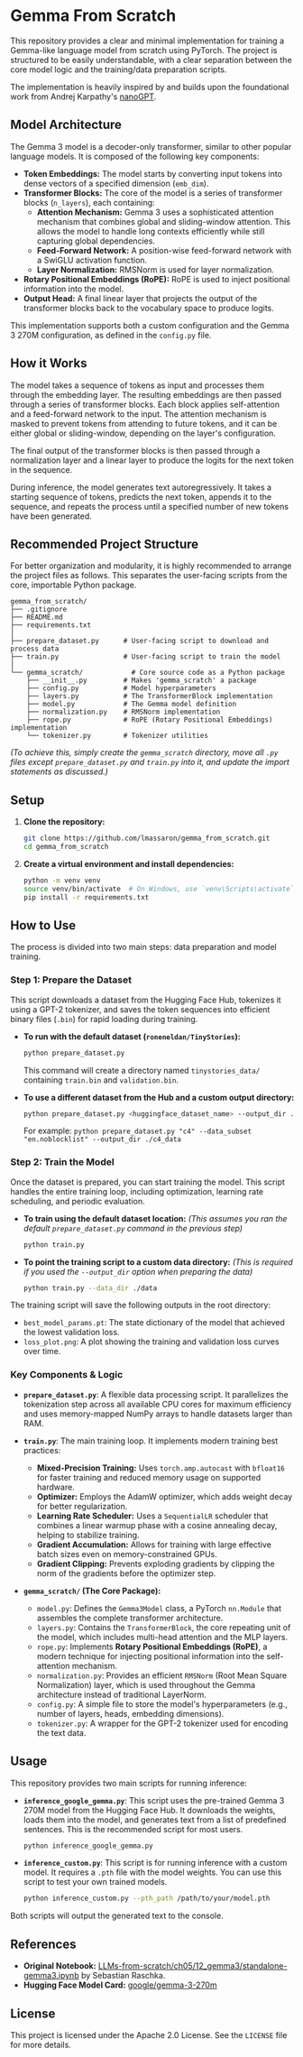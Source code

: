 # Gemma From Scratch

This repository provides a clear and minimal implementation for training a Gemma-like language model from scratch using PyTorch. The project is structured to be easily understandable, with a clear separation between the core model logic and the training/data preparation scripts.

The implementation is heavily inspired by and builds upon the foundational work from Andrej Karpathy's [nanoGPT](https://github.com/karpathy/nanoGPT).

## Model Architecture

The Gemma 3 model is a decoder-only transformer, similar to other popular language models. It is composed of the following key components:

*   **Token Embeddings:** The model starts by converting input tokens into dense vectors of a specified dimension (`emb_dim`).
*   **Transformer Blocks:** The core of the model is a series of transformer blocks (`n_layers`), each containing:
    *   **Attention Mechanism:** Gemma 3 uses a sophisticated attention mechanism that combines global and sliding-window attention. This allows the model to handle long contexts efficiently while still capturing global dependencies.
    *   **Feed-Forward Network:** A position-wise feed-forward network with a SwiGLU activation function.
    *   **Layer Normalization:** RMSNorm is used for layer normalization.
*   **Rotary Positional Embeddings (RoPE):** RoPE is used to inject positional information into the model.
*   **Output Head:** A final linear layer that projects the output of the transformer blocks back to the vocabulary space to produce logits.

This implementation supports both a custom configuration and the Gemma 3 270M configuration, as defined in the `config.py` file.

## How it Works

The model takes a sequence of tokens as input and processes them through the embedding layer. The resulting embeddings are then passed through a series of transformer blocks. Each block applies self-attention and a feed-forward network to the input. The attention mechanism is masked to prevent tokens from attending to future tokens, and it can be either global or sliding-window, depending on the layer's configuration.

The final output of the transformer blocks is then passed through a normalization layer and a linear layer to produce the logits for the next token in the sequence.

During inference, the model generates text autoregressively. It takes a starting sequence of tokens, predicts the next token, appends it to the sequence, and repeats the process until a specified number of new tokens have been generated.

## Recommended Project Structure

For better organization and modularity, it is highly recommended to arrange the project files as follows. This separates the user-facing scripts from the core, importable Python package.

```
gemma_from_scratch/
├── .gitignore
├── README.md
├── requirements.txt
│
├── prepare_dataset.py      # User-facing script to download and process data
├── train.py                # User-facing script to train the model
│
└── gemma_scratch/            # Core source code as a Python package
    ├── __init__.py         # Makes 'gemma_scratch' a package
    ├── config.py           # Model hyperparameters
    ├── layers.py           # The TransformerBlock implementation
    ├── model.py            # The Gemma model definition
    ├── normalization.py    # RMSNorm implementation
    ├── rope.py             # RoPE (Rotary Positional Embeddings) implementation
    └── tokenizer.py        # Tokenizer utilities
```
*(To achieve this, simply create the `gemma_scratch` directory, move all `.py` files except `prepare_dataset.py` and `train.py` into it, and update the import statements as discussed.)*

## Setup

1.  **Clone the repository:**
    ```bash
    git clone https://github.com/lmassaron/gemma_from_scratch.git
    cd gemma_from_scratch
    ```

2.  **Create a virtual environment and install dependencies:**
    ```bash
    python -m venv venv
    source venv/bin/activate  # On Windows, use `venv\Scripts\activate`
    pip install -r requirements.txt
    ```

## How to Use

The process is divided into two main steps: data preparation and model training.

### Step 1: Prepare the Dataset

This script downloads a dataset from the Hugging Face Hub, tokenizes it using a GPT-2 tokenizer, and saves the token sequences into efficient binary files (`.bin`) for rapid loading during training.

*   **To run with the default dataset (`roneneldan/TinyStories`):**
    ```bash
    python prepare_dataset.py
    ```
    This command will create a directory named `tinystories_data/` containing `train.bin` and `validation.bin`.

*   **To use a different dataset from the Hub and a custom output directory:**
    ```bash
    python prepare_dataset.py <huggingface_dataset_name> --output_dir ./data
    ```
    For example: `python prepare_dataset.py "c4" --data_subset "en.noblocklist" --output_dir ./c4_data`

### Step 2: Train the Model

Once the dataset is prepared, you can start training the model. This script handles the entire training loop, including optimization, learning rate scheduling, and periodic evaluation.

*   **To train using the default dataset location:**
    *(This assumes you ran the default `prepare_dataset.py` command in the previous step)*
    ```bash
    python train.py
    ```

*   **To point the training script to a custom data directory:**
    *(This is required if you used the `--output_dir` option when preparing the data)*
    ```bash
    python train.py --data_dir ./data
    ```

The training script will save the following outputs in the root directory:
*   `best_model_params.pt`: The state dictionary of the model that achieved the lowest validation loss.
*   `loss_plot.png`: A plot showing the training and validation loss curves over time.

### Key Components & Logic

*   **`prepare_dataset.py`**: A flexible data processing script. It parallelizes the tokenization step across all available CPU cores for maximum efficiency and uses memory-mapped NumPy arrays to handle datasets larger than RAM.

*   **`train.py`**: The main training loop. It implements modern training best practices:
    *   **Mixed-Precision Training:** Uses `torch.amp.autocast` with `bfloat16` for faster training and reduced memory usage on supported hardware.
    *   **Optimizer:** Employs the AdamW optimizer, which adds weight decay for better regularization.
    *   **Learning Rate Scheduler:** Uses a `SequentialLR` scheduler that combines a linear warmup phase with a cosine annealing decay, helping to stabilize training.
    *   **Gradient Accumulation:** Allows for training with large effective batch sizes even on memory-constrained GPUs.
    *   **Gradient Clipping:** Prevents exploding gradients by clipping the norm of the gradients before the optimizer step.

*   **`gemma_scratch/` (The Core Package):**
    *   `model.py`: Defines the `Gemma3Model` class, a PyTorch `nn.Module` that assembles the complete transformer architecture.
    *   `layers.py`: Contains the `TransformerBlock`, the core repeating unit of the model, which includes multi-head attention and the MLP layers.
    *   `rope.py`: Implements **Rotary Positional Embeddings (RoPE)**, a modern technique for injecting positional information into the self-attention mechanism.
    *   `normalization.py`: Provides an efficient `RMSNorm` (Root Mean Square Normalization) layer, which is used throughout the Gemma architecture instead of traditional LayerNorm.
    *   `config.py`: A simple file to store the model's hyperparameters (e.g., number of layers, heads, embedding dimensions).
    *   `tokenizer.py`: A wrapper for the GPT-2 tokenizer used for encoding the text data.

## Usage

This repository provides two main scripts for running inference:

*   **`inference_google_gemma.py`**: This script uses the pre-trained Gemma 3 270M model from the Hugging Face Hub. It downloads the weights, loads them into the model, and generates text from a list of predefined sentences. This is the recommended script for most users.

    ```bash
    python inference_google_gemma.py
    ```

*   **`inference_custom.py`**: This script is for running inference with a custom model. It requires a `.pth` file with the model weights. You can use this script to test your own trained models.

    ```bash
    python inference_custom.py --pth_path /path/to/your/model.pth
    ```

Both scripts will output the generated text to the console.

## References

*   **Original Notebook:** [LLMs-from-scratch/ch05/12_gemma3/standalone-gemma3.ipynb](https://github.com/rasbt/LLMs-from-scratch/blob/main/ch05/12_gemma3/standalone-gemma3.ipynb) by Sebastian Raschka.
*   **Hugging Face Model Card:** [google/gemma-3-270m](https://huggingface.co/google/gemma-3-270m)

## License

This project is licensed under the Apache 2.0 License. See the `LICENSE` file for more details.
